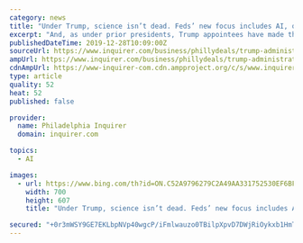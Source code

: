 ```yaml
---
category: news
title: "Under Trump, science isn’t dead. Feds’ new focus includes AI, quantum computing."
excerpt: "And, as under prior presidents, Trump appointees have made their mark on policy. In February, Trump signed an executive order to launch the American AI Initiative to prioritize government science spending toward artificial intelligence, speed AI development through new reliability and safety standards, and somehow balance “open markets” to ..."
publishedDateTime: 2019-12-28T10:09:00Z
sourceUrl: https://www.inquirer.com/business/phillydeals/trump-administration-science-research-ai-quantum-computing-20191228.html
ampUrl: https://www.inquirer.com/business/phillydeals/trump-administration-science-research-ai-quantum-computing-20191228.html?outputType=amp
cdnAmpUrl: https://www-inquirer-com.cdn.ampproject.org/c/s/www.inquirer.com/business/phillydeals/trump-administration-science-research-ai-quantum-computing-20191228.html?outputType=amp
type: article
quality: 52
heat: 52
published: false

provider:
  name: Philadelphia Inquirer
  domain: inquirer.com

topics:
  - AI

images:
  - url: https://www.bing.com/th?id=ON.C52A9796279C2A49AA331752530EF6BF
    width: 700
    height: 607
    title: "Under Trump, science isn’t dead. Feds’ new focus includes AI, quantum computing."

secured: "+0r3mWSY9GE7EKLbpNVp40wgcP/iFmlwauzo0TBilpXpvD7DWjRiOykxb1HmTX2uWlKctIwP7Nr9ZEOzWRUPLdMSCmb31GToa4mj1DcrfhmNbx31dFJ527Q13/y9VuOq8qQDePzcKxYrx7iOfmUTXZzHADDEUu1ssj1RszosKuy0jzhlpVyw2RXpgrJVahLsJj9bxTehLD/jFNax4tLofqzrD7/AN498E7DcN0Sk0C8bL7/Q1DQ6X9K52QdMmecUsqilXWQ9xqx86m93H1Loag==;a7crJvOyCKYbdtcPQxDDWg=="
---
```


